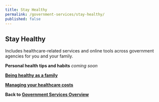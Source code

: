 ```yaml
---
title: Stay Healthy
permalink: /government-services/stay-healthy/
published: false
---
```


## Stay Healthy

Includes healthcare-related services and online tools across government agencies for you and your family.
<br>

**Personal health tips and habits** *coming soon*
<br>

**[Being healthy as a family](/government-services/stay-healthy/with-family/)**
<br>


**[Managing your healthcare costs](/government-services/stay-healthy/subsidies-assistance/)**



**Back to [Government Services Overview](/government-services/overview/)**
